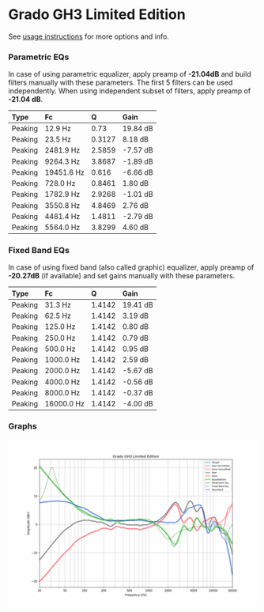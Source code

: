 # Grado GH3 Limited Edition
See [usage instructions](https://github.com/jaakkopasanen/AutoEq#usage) for more options and info.

### Parametric EQs
In case of using parametric equalizer, apply preamp of **-21.04dB** and build filters manually
with these parameters. The first 5 filters can be used independently.
When using independent subset of filters, apply preamp of **-21.04 dB**.

| Type    | Fc         |      Q | Gain     |
|:--------|:-----------|:-------|:---------|
| Peaking | 12.9 Hz    | 0.73   | 19.84 dB |
| Peaking | 23.5 Hz    | 0.3127 | 8.18 dB  |
| Peaking | 2481.9 Hz  | 2.5859 | -7.57 dB |
| Peaking | 9264.3 Hz  | 3.8687 | -1.89 dB |
| Peaking | 19451.6 Hz | 0.616  | -6.66 dB |
| Peaking | 728.0 Hz   | 0.8461 | 1.80 dB  |
| Peaking | 1782.9 Hz  | 2.9268 | -1.01 dB |
| Peaking | 3550.8 Hz  | 4.8469 | 2.76 dB  |
| Peaking | 4481.4 Hz  | 1.4811 | -2.79 dB |
| Peaking | 5564.0 Hz  | 3.8299 | 4.60 dB  |

### Fixed Band EQs
In case of using fixed band (also called graphic) equalizer, apply preamp of **-20.27dB**
(if available) and set gains manually with these parameters.

| Type    | Fc         |      Q | Gain     |
|:--------|:-----------|:-------|:---------|
| Peaking | 31.3 Hz    | 1.4142 | 19.41 dB |
| Peaking | 62.5 Hz    | 1.4142 | 3.19 dB  |
| Peaking | 125.0 Hz   | 1.4142 | 0.80 dB  |
| Peaking | 250.0 Hz   | 1.4142 | 0.79 dB  |
| Peaking | 500.0 Hz   | 1.4142 | 0.95 dB  |
| Peaking | 1000.0 Hz  | 1.4142 | 2.59 dB  |
| Peaking | 2000.0 Hz  | 1.4142 | -5.67 dB |
| Peaking | 4000.0 Hz  | 1.4142 | -0.56 dB |
| Peaking | 8000.0 Hz  | 1.4142 | -0.37 dB |
| Peaking | 16000.0 Hz | 1.4142 | -4.00 dB |

### Graphs
![](./Grado%20GH3%20Limited%20Edition.png)